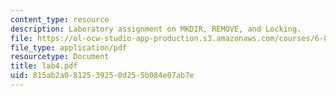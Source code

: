 ```yaml
---
content_type: resource
description: Laboratory assignment on MKDIR, REMOVE, and Locking.
file: https://ol-ocw-studio-app-production.s3.amazonaws.com/courses/6-824-distributed-computer-systems-engineering-spring-2006/815ab2a0812539250d255b084e07ab7e_lab4.pdf
file_type: application/pdf
resourcetype: Document
title: lab4.pdf
uid: 815ab2a0-8125-3925-0d25-5b084e07ab7e
---
```

